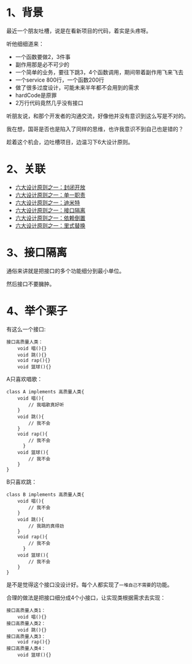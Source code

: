 # 1、背景
最近一个朋友吐槽，说是在看新项目的代码，着实是头疼呀。

听他细细道来：
* 一个函数要做2，3件事
* 副作用那是必不可少的
* 一个简单的业务，要往下跳3，4个函数调用，期间带着副作用飞来飞去
* 一个service 800行，一个函数200行
* 做了很多过度设计，可能未来半年都不会用到的需求
* hardCode是原罪
* 2万行代码竟然几乎没有接口

听朋友说，和那个开发者的沟通交流，好像他并没有意识到这么写是不对的。

我在想，国哥是否也是陷入了同样的思维，也许我意识不到自己也是错的？

趁着这个机会，边吐槽项目，边温习下6大设计原则。


# 2、关联
* [六大设计原则之一：封闭开放](http://fatpo.github.io/#/设计模式/六大原则/封闭开放)
* [六大设计原则之一：单一职责](http://fatpo.github.io/#/设计模式/六大原则/单一职责)
* [六大设计原则之一：迪米特](http://fatpo.github.io/#/设计模式/六大原则/迪米特)
* [六大设计原则之一：接口隔离](http://fatpo.github.io/#/设计模式/六大原则/接口隔离)
* [六大设计原则之一：依赖倒置](http://fatpo.github.io/#/设计模式/六大原则/依赖倒置)
* [六大设计原则之一：里式替换](http://fatpo.github.io/#/设计模式/六大原则/里式替换)

# 3、接口隔离

通俗来讲就是把接口的多个功能细分到最小单位。

然后接口不要臃肿。

# 4、举个栗子

有这么一个接口:
```
接口高质量人类：
    void 唱(){}
    void 跳(){}
    void rap(){}
    void 篮球(){}
```
A只喜欢唱歌：
```
class A implements 高质量人类{
    void 唱(){
        // 我唱歌真好听
    }
    void 跳(){
        // 我不会
    }
    void rap(){
        // 我不会
      }
    void 篮球(){
        // 我不会
    }
}
```
B只喜欢跳：
```
class B implements 高质量人类{
    void 唱(){
        // 我不会
    }
    void 跳(){
        // 我跳的真得劲
    }
    void rap(){
        // 我不会
      }
    void 篮球(){
        // 我不会
    }
}
```
是不是觉得这个接口没设计好。每个人都实现了`一堆自己不需要`的功能。

合理的做法是把接口细分成4个小接口，让实现类根据需求去实现：
```
接口高质量人类1：
    void 唱(){}
接口高质量人类2：
    void 跳(){}
接口高质量人类3：
    void rap(){}
接口高质量人类4：
    void 篮球(){}
```
